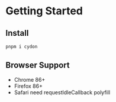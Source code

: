 # Getting Started

## Install
```sh
pnpm i cydon
```

## Browser Support
- Chrome 86+
- Firefox 86+
- Safari need requestIdleCallback polyfill
